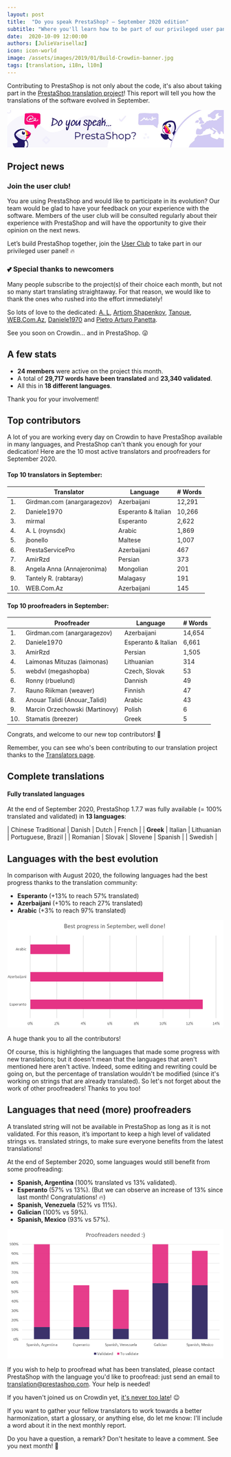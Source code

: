 ```yaml
---
layout: post
title:  "Do you speak PrestaShop? – September 2020 edition"
subtitle: "Where you'll learn how to be part of our privileged user panel"
date:  2020-10-09 12:00:00
authors: [JulieVarisellaz]
icon: icon-world
image: /assets/images/2019/01/Build-Crowdin-banner.jpg
tags: [translation, i18n, l10n]
---
```


Contributing to PrestaShop is not only about the code, it's also about taking part in the [PrestaShop translation project](https://crowdin.com/project/prestashop-official)! This report will tell you how the translations of the software evolved in September.

![Crowdin Monthly banner](/assets/images/2019/01/Build-Crowdin-banner.jpg)

## Project news

### Join the user club!

You are using PrestaShop and would like to participate in its evolution? Our team would be glad to have your feedback on your experience with the software. Members of the user club will be consulted regularly about their experience with PrestaShop and will have the opportunity to give their opinion on the next news. 

Let’s build PrestaShop together, join the [User Club](https://www.prestashop.com/en/club?utm_campaign=userclub&utm_content=translators) to take part in our privileged user panel! :fire: 

### :two_hearts: Special thanks to newcomers
 
Many people subscribe to the project(s) of their choice each month, but not so many start translating straightaway. For that reason, we would like to thank the ones who rushed into the effort immediately! 

So lots of love to the dedicated: [A. L](https://crowdin.com/profile/roynsdx), [Artjom Shapenkov](https://crowdin.com/profile/t10arsh), [Tanoue](https://crowdin.com/profile/Tanoue), [WEB.Com.Az](https://crowdin.com/profile/WEB.Com.Az), [Daniele1970](https://crowdin.com/profile/Daniele1970) and [Pietro Arturo Panetta](https://crowdin.com/profile/arturu). 

See you soon on Crowdin… and in PrestaShop. :stuck_out_tongue_winking_eye:
 
 
## A few stats
 
* **24 members** were active on the project this month.
* A total of **29,717 words have been translated** and **23,340 validated**.
* All this in **18 different languages**.
 
Thank you for your involvement!
 
 
## Top contributors
 
A lot of you are working every day on Crowdin to have PrestaShop available in many languages, and PrestaShop can't thank you enough for your dedication! Here are the 10 most active translators and proofreaders for September 2020.
 
#### Top 10 translators in September:
 
| |Translator | Language | # Words
|-|---------- | -------- | ----------------
| 1. | Girdman.com (anargaragezov) | Azerbaijani | 12,291
| 2. | Daniele1970 | Esperanto & Italian | 10,266
| 3. | mirmal | Esperanto | 2,622
| 4. | A. L (roynsdx) | Arabic | 1,869
| 5. | jbonello | Maltese | 1,007
| 6. | PrestaServicePro | Azerbaijani | 467
| 7. | AmirRzd | Persian | 373
| 8. | Angela Anna (Annajeronima) | Mongolian | 201
| 9. | Tantely R. (rabtaray) | Malagasy | 191
| 10. | WEB.Com.Az | Azerbaijani | 145
 
 
#### Top 10 proofreaders in September:
 
| | Proofreader | Language | # Words
|-| ---------- | -------- | ----------------
| 1. | Girdman.com (anargaragezov) | Azerbaijani | 14,654
| 2. | Daniele1970 | Esperanto & Italian | 6,661
| 3. | AmirRzd | Persian | 1,505
| 4. | Laimonas Mituzas (laimonas) | Lithuanian | 314
| 5. | webdvl (megashopba) | Czech, Slovak | 53
| 6. | Ronny (rbuelund) | Dannish | 49
| 7. | Rauno Riikman (weaver) | Finnish | 47
| 8. | Anouar Talidi (Anouar_Talidi) | Arabic | 43
| 9. | Marcin Orzechowski (Martinovy) | Polish | 6
| 10. | Stamatis (breezer) | Greek | 5
 
Congrats, and welcome to our new top contributors! :clap:
 
Remember, you can see who's been contributing to our translation project thanks to the [Translators page](http://translators.prestashop.com/).
 
 
## Complete translations
 
#### Fully translated languages
 
At the end of September 2020, PrestaShop 1.7.7 was fully available (= 100% translated and validated) in **13 languages**:
 
| Chinese Traditional | Danish | Dutch | French |
| **Greek** | Italian | Lithuanian | Portuguese, Brazil |
| Romanian | Slovak | Slovene | Spanish |
| Swedish |
 
 
## Languages with the best evolution
 
In comparison with August 2020, the following languages had the best progress thanks to the translation community:
 
* **Esperanto** (+13% to reach 57% translated)
* **Azerbaijani** (+10% to reach 27% translated)
* **Arabic** (+3% to reach 97% translated)
 
![Best translation progress for September 2020](/assets/images/2020/10/build-crowdin-progress-sept20.png)

A huge thank you to all the contributors!
 
Of course, this is highlighting the languages that made some progress with new translations; but it doesn't mean that the languages that aren't mentioned here aren't active. Indeed, some editing and rewriting could be going on, but the percentage of translation wouldn't be modified (since it's working on strings that are already translated). So let's not forget about the work of other proofreaders! Thanks to you too!
 
 
## Languages that need (more) proofreaders
 
A translated string will not be available in PrestaShop as long as it is not validated. For this reason, it’s important to keep a high level of validated strings vs. translated strings, to make sure everyone benefits from the latest translations!
 
At the end of September 2020, some languages would still benefit from some proofreading:
 
* **Spanish, Argentina** (100% translated vs 13% validated).
* **Esperanto** (57% vs 13%). (But we can observe an increase of 13% since last month! Congratulations! :fire:)
* **Spanish, Venezuela** (52% vs 11%).
* **Galician** (100% vs 59%).
* **Spanish, Mexico** (93% vs 57%).
 
![Languages that need proofreading](/assets/images/2020/10/build-crowdin-proofreading-sept20.png)
 
If you wish to help to proofread what has been translated, please contact PrestaShop with the language you'd like to proofread: just send an email to translation@prestashop.com. Your help is needed!
 
If you haven't joined us on Crowdin yet, [it's never too late](https://crowdin.com/project/prestashop-official)! :wink:
 
If you want to gather your fellow translators to work towards a better harmonization, start a glossary, or anything else, do let me know: I'll include a word about it in the next monthly report.
 
Do you have a question, a remark? Don't hesitate to leave a comment. See you next month! :raising_hand:
